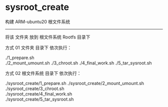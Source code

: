 # sysroot_create
构建 ARM-ubuntu20 根文件系统

---------------------------

将该 文件夹 放到 根文件系统 Rootfs 目录下  

方式 01 
文件夹 目录下 依次执行： 

./1_prepare.sh  
./2_mount_umount.sh 
./3_chroot.sh 
./4_final_work.sh 
./5_tar_sysroot.sh  

方式 02 
根文件系统 目录下 依次执行： 

./sysroot_create/1_prepare.sh 
./sysroot_create/2_mount_umount.sh  
./sysroot_create/3_chroot.sh  
./sysroot_create/4_final_work.sh  
./sysroot_create/5_tar_sysroot.sh 
